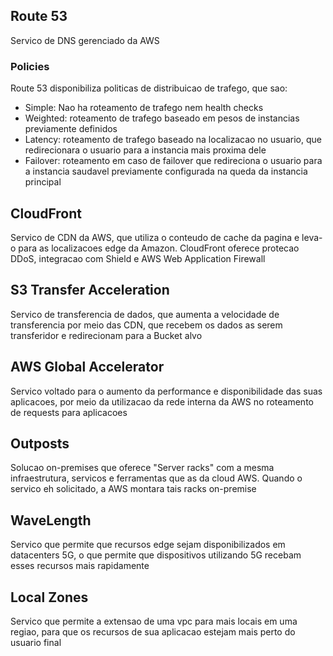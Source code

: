 
## Route 53

Servico de DNS gerenciado da AWS

### Policies

Route 53 disponibiliza politicas de distribuicao de trafego, que sao:
- Simple: Nao ha roteamento de trafego nem health checks
- Weighted: roteamento de trafego baseado em pesos de instancias previamente definidos
- Latency: roteamento de trafego baseado na localizacao no usuario, que redirecionara o usuario para a instancia mais proxima dele
- Failover: roteamento em caso de failover que redireciona o usuario para a instancia saudavel previamente configurada na queda da instancia principal

## CloudFront

Servico de CDN da AWS, que utiliza o conteudo de cache da pagina e leva-o para as localizacoes edge da Amazon. CloudFront oferece protecao DDoS, integracao com Shield e AWS Web Application Firewall

## S3 Transfer Acceleration

Servico de transferencia de dados, que aumenta a velocidade de transferencia por meio das CDN, que recebem os dados as serem transferidor e redirecionam para a Bucket alvo

## AWS Global Accelerator

Servico voltado para o aumento da performance e disponibilidade das suas aplicacoes, por meio da utilizacao da rede interna da AWS no roteamento de requests para aplicacoes

## Outposts

Solucao on-premises que oferece "Server racks" com a mesma infraestrutura, servicos e ferramentas que as da cloud AWS. Quando o servico eh solicitado, a AWS montara tais racks on-premise

## WaveLength

Servico que permite que recursos edge sejam disponibilizados em datacenters 5G, o que permite que dispositivos utilizando 5G recebam esses recursos mais rapidamente

## Local Zones

Servico que permite a extensao de uma vpc para mais locais em uma regiao, para que os recursos de sua aplicacao estejam mais perto do usuario final